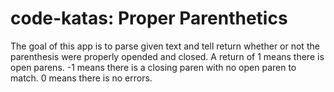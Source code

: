 # code-katas: Proper Parenthetics

The goal of this app is to parse given text and tell return whether or not the parenthesis were properly opended and closed. A return of 1 means there is open parens. -1 means there is a closing paren with no open paren to match. 0 means there is no errors.
